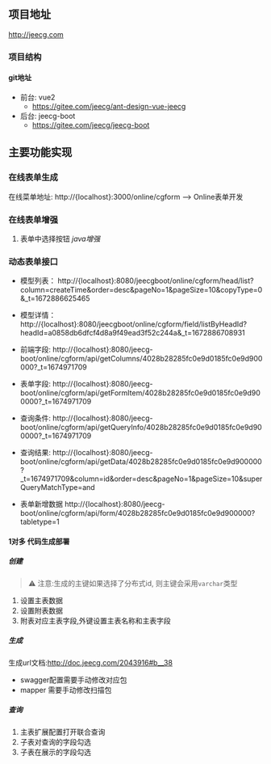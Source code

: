 
## 项目地址

http://jeecg.com

### 项目结构

#### git地址

- 前台: vue2
	- https://gitee.com/jeecg/ant-design-vue-jeecg
- 后台: jeecg-boot
	-  https://gitee.com/jeecg/jeecg-boot

## 主要功能实现

### 在线表单生成

在线菜单地址:
http://{localhost}:3000/online/cgform  --> Online表单开发

### 在线表单增强

1. 表单中选择按钮 _java增强_

### 动态表单接口

- 模型列表：
http://{localhost}:8080/jeecgboot/online/cgform/head/list?column=createTime&order=desc&pageNo=1&pageSize=10&copyType=0&_t=1672886625465

- 模型详情：
http://{localhost}:8080/jeecgboot/online/cgform/field/listByHeadId?headId=a0858db6dfcf4d8a9f49ead3f52c244a&_t=1672886708931

- 前端字段:
http://{localhost}:8080/jeecg-boot/online/cgform/api/getColumns/4028b28285fc0e9d0185fc0e9d900000?_t=1674971709
- 表单字段:
http://{localhost}:8080/jeecg-boot/online/cgform/api/getFormItem/4028b28285fc0e9d0185fc0e9d900000?_t=1674971709
- 查询条件:
http://{localhost}:8080/jeecg-boot/online/cgform/api/getQueryInfo/4028b28285fc0e9d0185fc0e9d900000?_t=1674971709
- 查询结果:
http://{localhost}:8080/jeecg-boot/online/cgform/api/getData/4028b28285fc0e9d0185fc0e9d900000?_t=1674971709&column=id&order=desc&pageNo=1&pageSize=10&superQueryMatchType=and
- 表单新增数据
http://{localhost}:8080/jeecg-boot/online/cgform/api/form/4028b28285fc0e9d0185fc0e9d900000?tabletype=1


####  1对多 代码生成部署

##### 创建
> ⚠️ 注意:生成的主键如果选择了分布式id, 则主键会采用`varchar`类型
1. 设置主表数据
2. 设置附表数据
3.  附表对应主表字段,外键设置主表名称和主表字段

##### 生成

生成url文档:http://doc.jeecg.com/2043916#b__38

- swagger配置需要手动修改对应包
- mapper 需要手动修改扫描包

##### 查询

1. 主表扩展配置打开联合查询
2. 子表对查询的字段勾选
3. 子表在展示的字段勾选

